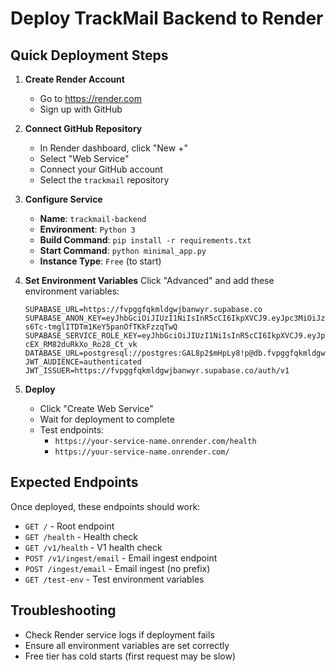 # Deploy TrackMail Backend to Render

## Quick Deployment Steps

1. **Create Render Account**
   - Go to https://render.com
   - Sign up with GitHub

2. **Connect GitHub Repository**
   - In Render dashboard, click "New +"
   - Select "Web Service"
   - Connect your GitHub account
   - Select the `trackmail` repository

3. **Configure Service**
   - **Name**: `trackmail-backend`
   - **Environment**: `Python 3`
   - **Build Command**: `pip install -r requirements.txt`
   - **Start Command**: `python minimal_app.py`
   - **Instance Type**: `Free` (to start)

4. **Set Environment Variables**
   Click "Advanced" and add these environment variables:
   ```
   SUPABASE_URL=https://fvpggfqkmldgwjbanwyr.supabase.co
   SUPABASE_ANON_KEY=eyJhbGciOiJIUzI1NiIsInR5cCI6IkpXVCJ9.eyJpc3MiOiJzdXBhYmFzZSIsInJlZiI6ImZ2cGdnZnFrbWxkZ3dqYmFud3lyIiwicm9sZSI6ImFub24iLCJpYXQiOjE3NjAyNzY5MjIsImV4cCI6MjA3NTg1MjkyMn0.bqVIUz4t-s6Tc-tmglITDTm1KeY5panOfTKkFzzqTwQ
   SUPABASE_SERVICE_ROLE_KEY=eyJhbGciOiJIUzI1NiIsInR5cCI6IkpXVCJ9.eyJpc3MiOiJzdXBhYmFzZSIsInJlZiI6ImZ2cGdnZnFrbWxkZ3dqYmFud3lyIiwicm9sZSI6InNlcnZpY2Vfcm9sZSIsImlhdCI6MTc2MDI3NjkyMiwiZXhwIjoyMDc1ODUyOTIyfQ.IOS86Nz_skmn_xiv9-cEX_RM82duRkXo_Ro28_Ct_vk
   DATABASE_URL=postgresql://postgres:GAL8p2$mHpLy8!p@db.fvpggfqkmldgwjbanwyr.supabase.co:5432/postgres
   JWT_AUDIENCE=authenticated
   JWT_ISSUER=https://fvpggfqkmldgwjbanwyr.supabase.co/auth/v1
   ```

5. **Deploy**
   - Click "Create Web Service"
   - Wait for deployment to complete
   - Test endpoints:
     - `https://your-service-name.onrender.com/health`
     - `https://your-service-name.onrender.com/`

## Expected Endpoints

Once deployed, these endpoints should work:
- `GET /` - Root endpoint
- `GET /health` - Health check
- `GET /v1/health` - V1 health check
- `POST /v1/ingest/email` - Email ingest endpoint
- `POST /ingest/email` - Email ingest (no prefix)
- `GET /test-env` - Test environment variables

## Troubleshooting

- Check Render service logs if deployment fails
- Ensure all environment variables are set correctly
- Free tier has cold starts (first request may be slow)
